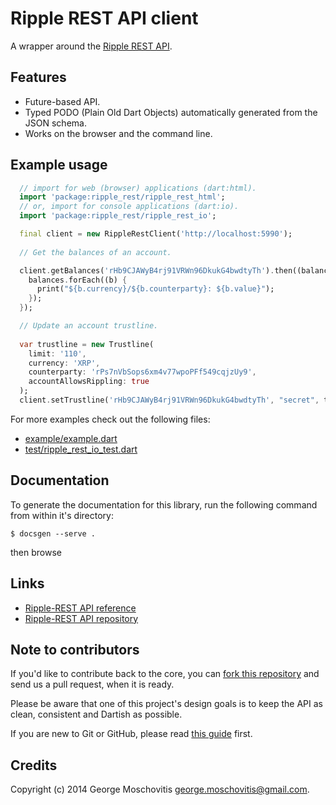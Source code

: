 Ripple REST API client
======================


A wrapper around the [Ripple REST API](https://dev.ripple.com).


Features
--------

* Future-based API.
* Typed PODO (Plain Old Dart Objects) automatically generated from the JSON schema.
* Works on the browser and the command line.


Example usage
-------------

```dart
  // import for web (browser) applications (dart:html).
  import 'package:ripple_rest/ripple_rest_html';
  // or, import for console applications (dart:io).
  import 'package:ripple_rest/ripple_rest_io'; 

  final client = new RippleRestClient('http://localhost:5990');
  
  // Get the balances of an account.

  client.getBalances('rHb9CJAWyB4rj91VRWn96DkukG4bwdtyTh').then((balances) {
    balances.forEach((b) {
      print("${b.currency}/${b.counterparty}: ${b.value}");
    });
  });

  // Update an account trustline.
  
  var trustline = new Trustline(
    limit: '110',
    currency: 'XRP',
    counterparty: 'rPs7nVbSops6xm4v77wpoPFf549cqjzUy9',
    accountAllowsRippling: true
  );
  client.setTrustline('rHb9CJAWyB4rj91VRWn96DkukG4bwdtyTh', "secret", trustline).catchError(print);
```  

For more examples check out the following files:

* [example/example.dart](https://github.com/gmosx/dart-ripple_rest/blob/master/example/example.dart)
* [test/ripple_rest_io_test.dart](https://github.com/gmosx/dart-ripple_rest/blob/master/test/ripple_rest_io_test.dart)


Documentation
-------------

To generate the documentation for this library, run the following command from
within it's directory:

```
$ docsgen --serve .
```

then browse [](http://localhost:8080)


Links
-----

* [Ripple-REST API reference](https://dev.ripple.com/#ripple-rest-api)
* [Ripple-REST API repository](https://github.com/ripple/ripple-rest)


Note to contributors
--------------------

If you'd like to contribute back to the core, you can 
[fork this repository](https://help.github.com/articles/fork-a-repo) and send us 
a pull request, when it is ready.

Please be aware that one of this project's design goals is to keep the API 
as clean, consistent and Dartish as possible.

If you are new to Git or GitHub, please read [this guide](https://help.github.com/) 
first.


Credits
-------

Copyright (c) 2014 George Moschovitis <george.moschovitis@gmail.com>.
